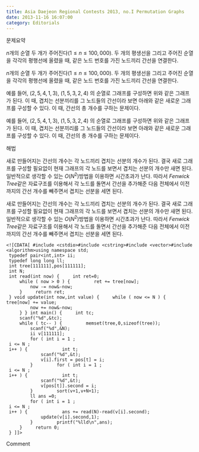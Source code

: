 ```yaml
---
title: Asia Daejeon Regional Contests 2013, no.I Permutation Graphs
date: 2013-11-16 16:07:00
category: Editorials
---
```


문제요약

$n$개의 순열 두 개가 주어진다$(1\leq{}n\leq{}100,000)$. 두 개의 평생선을 그리고 주어진 순열을 각각의 평행선에 올렸을 때, 같은 노드 번호를 가진 노드끼리 간선을 연결한다.

$n$개의 순열 두 개가 주어진다$(1\leq{}n\leq{}100,000)$. 두 개의 평생선을 그리고 주어진 순열을 각각의 평행선에 올렸을 때, 같은 노드 번호를 가진 노드끼리 간선을 연결한다.









예를 들어, ${(2,5,4,1,3)}$, ${(1,5,3,2,4)}$ 의 순열로 그래프를 구성하면 위와 같은 그래프가 된다. 이 때, 겹치는 선분끼리를 그 노드들의 간선이라 보면 아래와 같은 새로운 그래프를 구성할 수 있다. 이 때, 간선의 총 개수를 구하는 문제이다.

예를 들어, ${(2,5,4,1,3)}$, ${(1,5,3,2,4)}$ 의 순열로 그래프를 구성하면 위와 같은 그래프가 된다. 이 때, 겹치는 선분끼리를 그 노드들의 간선이라 보면 아래와 같은 새로운 그래프를 구성할 수 있다. 이 때, 간선의 총 개수를 구하는 문제이다.









해법

새로 만들어지는 간선의 개수는 각 노드끼리 겹치는 선분의 개수가 된다. 결국 새로 그래프를 구성할 필요없이 현재 그래프의 각 노드를 보면서 겹치는 선분의 개수만 새면 된다. 일반적으로 생각할 수 있는 $O(N^2)$방법을 이용하면 시간초과가 난다. 따라서 $Fenwick$ $Tree$같은 자료구조를 이용해서 각 노드를 돌면서 간선을 추가해준 다음 전체에서 이전까지의 간선 개수를 빼주면서 겹치는 선분을 세면 된다.

새로 만들어지는 간선의 개수는 각 노드끼리 겹치는 선분의 개수가 된다. 결국 새로 그래프를 구성할 필요없이 현재 그래프의 각 노드를 보면서 겹치는 선분의 개수만 새면 된다. 일반적으로 생각할 수 있는 $O(N^2)$방법을 이용하면 시간초과가 난다. 따라서 $Fenwick$ $Tree$같은 자료구조를 이용해서 각 노드를 돌면서 간선을 추가해준 다음 전체에서 이전까지의 간선 개수를 빼주면서 겹치는 선분을 세면 된다.






```
<![CDATA[ #include <cstdio>#include <cstring>#include <vector>#include <algorithm>using namespace std;
 typedef pair<int,int> ii;
 typedef long long ll;
 int tree[111111],pos[111111];
 int N;
 int read(int now) {     int ret=0;
     while ( now > 0 ) {         ret += tree[now];
         now -= now&-now;
     }     return ret;
 } void update(int now,int value) {     while ( now <= N ) {         tree[now] += value;
         now += now&-now;
     } } int main() {     int tc;
     scanf("%d",&tc);
     while ( tc-- ) {         memset(tree,0,sizeof(tree));
         scanf("%d",&N);
         ii v[111111];
         for ( int i = 1 ;
 i <= N ;
 i++ ) {             int t;
             scanf("%d",&t);
             v[i].first = pos[t] = i;
         }         for ( int i = 1 ;
 i <= N ;
 i++ ) {             int t;
             scanf("%d",&t);
             v[pos[t]].second = i;
         }         sort(v+1,v+N+1);
         ll ans =0;
         for ( int i = 1 ;
 i <= N ;
 i++ ) {             ans += read(N)-read(v[i].second);
             update(v[i].second,1);
         }         printf("%lld\n",ans);
     }     return 0;
 } ]]>
```
Comment

